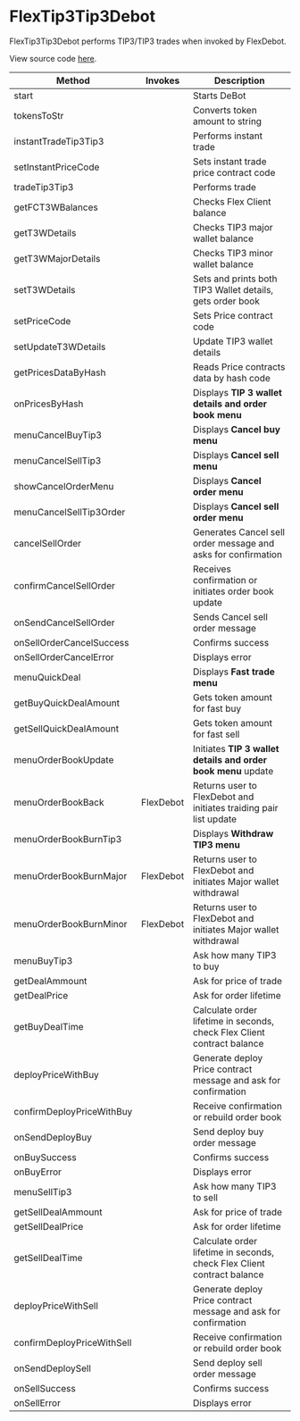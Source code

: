 # FlexTip3Tip3Debot

FlexTip3Tip3Debot performs TIP3/TIP3 trades when invoked by FlexDebot.&#x20;

View source code [here](https://github.com/tonlabs/flex/tree/main/debots/flex/flexTip3Tip3Debot).

| Method                     | Invokes   | Description                                                             |
| -------------------------- | --------- | ----------------------------------------------------------------------- |
| start                      |           | Starts DeBot                                                            |
| tokensToStr                |           | Converts token amount to string                                         |
| instantTradeTip3Tip3       |           | Performs instant trade                                                  |
| setInstantPriceCode        |           | Sets instant trade price contract code                                  |
| tradeTip3Tip3              |           | Performs trade                                                          |
| getFCT3WBalances           |           | Checks Flex Client balance                                              |
| getT3WDetails              |           | Checks TIP3 major wallet balance                                        |
| getT3WMajorDetails         |           | Checks TIP3 minor wallet balance                                        |
| setT3WDetails              |           | Sets and prints both TIP3 Wallet details, gets order book               |
| setPriceCode               |           | Sets Price contract code                                                |
| setUpdateT3WDetails        |           | Update TIP3 wallet details                                              |
| getPricesDataByHash        |           | Reads Price contracts data by hash code                                 |
| onPricesByHash             |           | Displays **TIP 3 wallet details and order book menu**                   |
| menuCancelBuyTip3          |           | Displays **Cancel buy menu**                                            |
| menuCancelSellTip3         |           | Displays **Cancel sell menu**                                           |
| showCancelOrderMenu        |           | Displays **Cancel order menu**                                          |
| menuCancelSellTip3Order    |           | Displays **Cancel sell order menu**                                     |
| cancelSellOrder            |           | Generates Cancel sell order message and asks for confirmation           |
| confirmCancelSellOrder     |           | Receives confirmation or initiates order book update                    |
| onSendCancelSellOrder      |           | Sends Cancel sell order message                                         |
| onSellOrderCancelSuccess   |           | Confirms success                                                        |
| onSellOrderCancelError     |           | Displays error                                                          |
| menuQuickDeal              |           | Displays **Fast trade** **menu**                                        |
| getBuyQuickDealAmount      |           | Gets token amount for fast buy                                          |
| getSellQuickDealAmount     |           | Gets token amount for fast sell                                         |
| menuOrderBookUpdate        |           | Initiates **TIP 3 wallet details and order book menu** update           |
| menuOrderBookBack          | FlexDebot | Returns user to FlexDebot and initiates traiding pair list update       |
| menuOrderBookBurnTip3      |           | Displays **Withdraw TIP3 menu**                                         |
| menuOrderBookBurnMajor     | FlexDebot | Returns user to FlexDebot and initiates Major wallet withdrawal         |
| menuOrderBookBurnMinor     | FlexDebot | Returns user to FlexDebot and initiates Major wallet withdrawal         |
| menuBuyTip3                |           | Ask how many TIP3 to buy                                                |
| getDealAmmount             |           | Ask for price of trade                                                  |
| getDealPrice               |           | Ask for order lifetime                                                  |
| getBuyDealTime             |           | Calculate order lifetime in seconds, check Flex Client contract balance |
| deployPriceWithBuy         |           | Generate deploy Price contract message and ask for confirmation         |
| confirmDeployPriceWithBuy  |           | Receive confirmation or rebuild order book                              |
| onSendDeployBuy            |           | Send deploy buy order message                                           |
| onBuySuccess               |           | Confirms success                                                        |
| onBuyError                 |           | Displays error                                                          |
| menuSellTip3               |           | Ask how many TIP3 to sell                                               |
| getSellDealAmmount         |           | Ask for price of trade                                                  |
| getSellDealPrice           |           | Ask for order lifetime                                                  |
| getSellDealTime            |           | Calculate order lifetime in seconds, check Flex Client contract balance |
| deployPriceWithSell        |           | Generate deploy Price contract message and ask for confirmation         |
| confirmDeployPriceWithSell |           | Receive confirmation or rebuild order book                              |
| onSendDeploySell           |           | Send deploy sell order message                                          |
| onSellSuccess              |           | Confirms success                                                        |
| onSellError                |           | Displays error                                                          |
